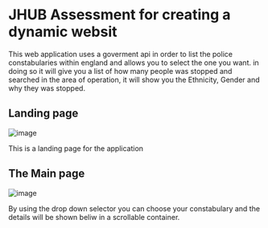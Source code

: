 # JHUB Assessment for creating a dynamic websit
This web application uses a goverment api in order to list the police constabularies within england and allows you to select the one you want.
in doing so it will give you a list of how many people was stopped and searched in the area of operation, it will show you the Ethnicity, Gender and why they was stopped.

## Landing page

![image](https://github.com/BaldyLockss/JHUB-Assignment-React/assets/132619892/d42b3f03-e634-4fcb-b7ef-675e76002492)

This is a landing page for the application

## The Main page

![image](https://github.com/BaldyLockss/JHUB-Assignment-React/assets/132619892/d5a1aca5-e4e4-4b86-80c3-deeab3dc52c7)

By using the drop down selector you can choose your constabulary and the details will be shown beliw in a scrollable container.

